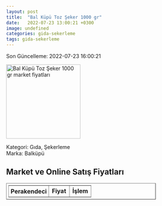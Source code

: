 ```yaml
---
layout: post
title:  "Bal Küpü Toz Şeker 1000 gr"
date:   2022-07-23 13:00:21 +0300
image: undefined
categories: gida-sekerleme
tags: gida-sekerleme
---
```


Son Güncelleme: 2022-07-23 16:00:21

<img src="undefined" width="200" alt="Bal Küpü Toz Şeker 1000 gr market fiyatları" />

Kategori: Gıda, Şekerleme
<br />
Marka: Balküpü

<h2>Market ve Online Satış Fiyatları</h2>

<table border="1" style="padding: 5px;width:80%;">
  <tr>
    <td style="padding: 5px;"><strong>Perakendeci</strong></td>
    <td><strong>Fiyat</strong></td>
    <td><strong>İşlem</strong></td>
  </tr>
  
</table>
